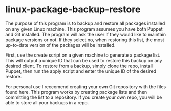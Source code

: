 # linux-package-backup-restore

The purpose of this program is to backup and restore all packages installed on any given Linux machine. This program assumes you have both Puppet and Git installed. The program will ask the user if they would like to maintain package versions or not. If they select no, when restoring this list, the most up-to-date version of the packages will be installed.

First, use the create script on a given machine to generate a package list. This will output a unique ID that can be used to restore this backup on any desired client. To restore from a backup, simply clone the repo, install Puppet, then run the apply script and enter the unique ID of the desired restore.

For personal use I reccomend creating your own Git repository with the files found here. This program works by creating package lists and then committing the list to a repository. If you create your own repo, you will be able to store all your backups in a repo.
